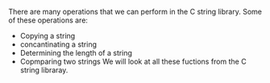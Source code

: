 There are many operations that we can perform in the C string library.
Some of these operations are:
- Copying a string
- concantinating a string
- Determining the length of a string
- Copmparing two strings
We will look at all these fuctions from the C string libraray.
